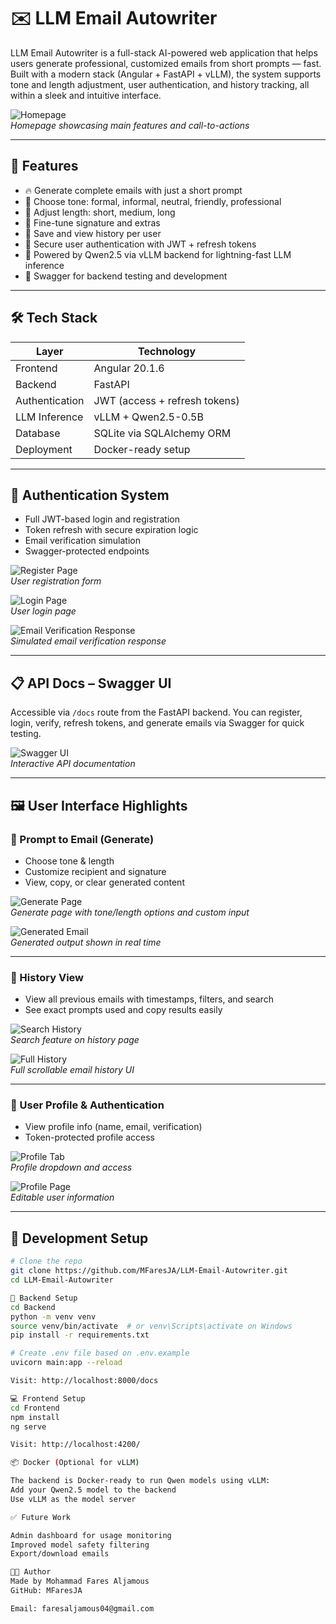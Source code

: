 # ✉️ LLM Email Autowriter

LLM Email Autowriter is a full-stack AI-powered web application that helps users generate professional, customized emails from short prompts — fast. Built with a modern stack (Angular + FastAPI + vLLM), the system supports tone and length adjustment, user authentication, and history tracking, all within a sleek and intuitive interface.

![Homepage](./assets/homepage.jpg)  
*Homepage showcasing main features and call-to-actions*

---

## 🚀 Features

- 🔥 Generate complete emails with just a short prompt  
- 🎯 Choose tone: formal, informal, neutral, friendly, professional  
- 📏 Adjust length: short, medium, long  
- 📝 Fine-tune signature and extras  
- 💾 Save and view history per user  
- 🔐 Secure user authentication with JWT + refresh tokens  
- 🧠 Powered by Qwen2.5 via vLLM backend for lightning-fast LLM inference  
- 🧪 Swagger for backend testing and development  

---

## 🛠️ Tech Stack

| Layer           | Technology                    |
|----------------|-------------------------------|
| Frontend       | Angular 20.1.6                |
| Backend        | FastAPI                       |
| Authentication | JWT (access + refresh tokens) |
| LLM Inference  | vLLM + Qwen2.5-0.5B            |
| Database       | SQLite via SQLAlchemy ORM      |
| Deployment     | Docker-ready setup             |

---

## 🔐 Authentication System

- Full JWT-based login and registration  
- Token refresh with secure expiration logic  
- Email verification simulation  
- Swagger-protected endpoints  

![Register Page](./assets/registerpage.jpg)  
*User registration form*

![Login Page](./assets/loginpage.jpg)  
*User login page*

![Email Verification Response](./assets/emailverification.jpg)  
*Simulated email verification response*

---

## 📋 API Docs – Swagger UI

Accessible via `/docs` route from the FastAPI backend. You can register, login, verify, refresh tokens, and generate emails via Swagger for quick testing.

![Swagger UI](./assets/swaggerpage.jpg)  
*Interactive API documentation*

---

## 🖼️ User Interface Highlights

### 🧠 Prompt to Email (Generate)

- Choose tone & length  
- Customize recipient and signature  
- View, copy, or clear generated content  

![Generate Page](./assets/PromptWithMoreSpecification.jpg)  
*Generate page with tone/length options and custom input*

![Generated Email](./assets/generatedEmail.jpg)  
*Generated output shown in real time*

---

### 🧾 History View

- View all previous emails with timestamps, filters, and search  
- See exact prompts used and copy results easily  

![Search History](./assets/searchingusingsearchbarinHistory.jpg)  
*Search feature on history page*

![Full History](./assets/HistoryPage.jpg)  
*Full scrollable email history UI*

---

### 👤 User Profile & Authentication

- View profile info (name, email, verification)  
- Token-protected profile access  

![Profile Tab](./assets/ProfileTap.jpg)  
*Profile dropdown and access*

![Profile Page](./assets/ProfilePage.jpg)  
*Editable user information*

---

## 🧪 Development Setup

```bash
# Clone the repo
git clone https://github.com/MFaresJA/LLM-Email-Autowriter.git
cd LLM-Email-Autowriter

🔧 Backend Setup
cd Backend
python -m venv venv
source venv/bin/activate  # or venv\Scripts\activate on Windows
pip install -r requirements.txt

# Create .env file based on .env.example
uvicorn main:app --reload

Visit: http://localhost:8000/docs

💻 Frontend Setup
cd Frontend
npm install
ng serve

Visit: http://localhost:4200/

📦 Docker (Optional for vLLM)

The backend is Docker-ready to run Qwen models using vLLM:
Add your Qwen2.5 model to the backend
Use vLLM as the model server

✅ Future Work

Admin dashboard for usage monitoring
Improved model safety filtering
Export/download emails

👨‍💻 Author
Made by Mohammad Fares Aljamous
GitHub: MFaresJA

Email: faresaljamous04@gmail.com
